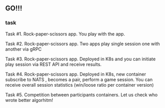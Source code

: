 ## GO!!!

### task
 
Task #1. Rock-paper-scissors app. You play with the app.

Task #2. Rock-paper-scissors app. Two apps play single session one with another via gRPC

Task #3. Rock-paper-scissors app. Deployed in K8s and you can initiate play session via REST API and receive results.

Task #4. Rock-paper-scissors app. Deployed in K8s, new container subscribe to NATS , becomes a pair, perform a game session. You can receive overall session statistics (win/loose ratio per container version)

Task #5. Competition between participants containers. Let us check who wrote better algorhitm! 
